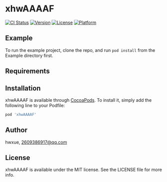 # xhwAAAAF

[![CI Status](https://img.shields.io/travis/hwxue/xhwAAAAF.svg?style=flat)](https://travis-ci.org/hwxue/xhwAAAAF)
[![Version](https://img.shields.io/cocoapods/v/xhwAAAAF.svg?style=flat)](https://cocoapods.org/pods/xhwAAAAF)
[![License](https://img.shields.io/cocoapods/l/xhwAAAAF.svg?style=flat)](https://cocoapods.org/pods/xhwAAAAF)
[![Platform](https://img.shields.io/cocoapods/p/xhwAAAAF.svg?style=flat)](https://cocoapods.org/pods/xhwAAAAF)

## Example

To run the example project, clone the repo, and run `pod install` from the Example directory first.

## Requirements

## Installation

xhwAAAAF is available through [CocoaPods](https://cocoapods.org). To install
it, simply add the following line to your Podfile:

```ruby
pod 'xhwAAAAF'
```

## Author

hwxue, 2609386917@qq.com

## License

xhwAAAAF is available under the MIT license. See the LICENSE file for more info.
